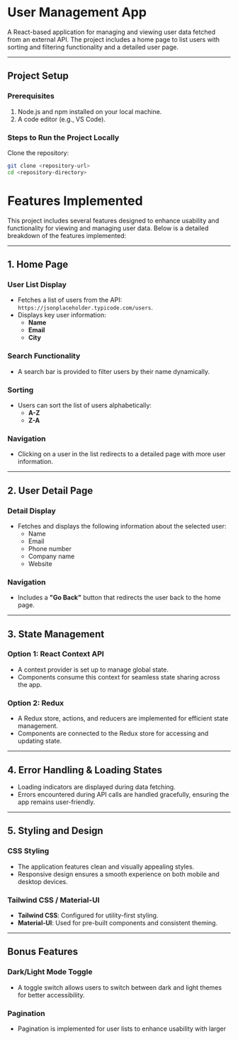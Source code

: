 # User Management App

A React-based application for managing and viewing user data fetched from an external API. The project includes a home page to list users with sorting and filtering functionality and a detailed user page.

---

## Project Setup

### Prerequisites

1. Node.js and npm installed on your local machine.
2. A code editor (e.g., VS Code).

### Steps to Run the Project Locally

Clone the repository:

```bash
git clone <repository-url>
cd <repository-directory>
```

# Features Implemented

This project includes several features designed to enhance usability and functionality for viewing and managing user data. Below is a detailed breakdown of the features implemented:

---

## 1. Home Page

### User List Display

- Fetches a list of users from the API: `https://jsonplaceholder.typicode.com/users`.
- Displays key user information:
  - **Name**
  - **Email**
  - **City**

### Search Functionality

- A search bar is provided to filter users by their name dynamically.

### Sorting

- Users can sort the list of users alphabetically:
  - **A-Z**
  - **Z-A**

### Navigation

- Clicking on a user in the list redirects to a detailed page with more user information.

---

## 2. User Detail Page

### Detail Display

- Fetches and displays the following information about the selected user:
  - Name
  - Email
  - Phone number
  - Company name
  - Website

### Navigation

- Includes a **"Go Back"** button that redirects the user back to the home page.

---

## 3. State Management

### Option 1: React Context API

- A context provider is set up to manage global state.
- Components consume this context for seamless state sharing across the app.

### Option 2: Redux

- A Redux store, actions, and reducers are implemented for efficient state management.
- Components are connected to the Redux store for accessing and updating state.

---

## 4. Error Handling & Loading States

- Loading indicators are displayed during data fetching.
- Errors encountered during API calls are handled gracefully, ensuring the app remains user-friendly.

---

## 5. Styling and Design

### CSS Styling

- The application features clean and visually appealing styles.
- Responsive design ensures a smooth experience on both mobile and desktop devices.

### Tailwind CSS / Material-UI

- **Tailwind CSS**: Configured for utility-first styling.
- **Material-UI**: Used for pre-built components and consistent theming.

---

## Bonus Features

### Dark/Light Mode Toggle

- A toggle switch allows users to switch between dark and light themes for better accessibility.

### Pagination

- Pagination is implemented for user lists to enhance usability with larger
